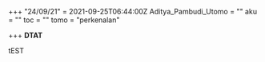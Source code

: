 +++
"24/09/21" = 2021-09-25T06:44:00Z
Aditya_Pambudi_Utomo = ""
aku = ""
toc = ""
tomo = "perkenalan"

+++
**DTAT**

tEST